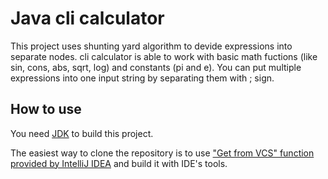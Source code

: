 # Java cli calculator
This project uses shunting yard algorithm to devide expressions into separate nodes. cli calculator is able to work with basic math fuctions (like sin, cons, abs, sqrt, log) and constants (pi and e). You can put multiple expressions into one input string by separating them with ; sign.

## How to use
You need [JDK](https://www.oracle.com/java/technologies/downloads/) to build this project. 

The easiest way to clone the repository is to use ["Get from VCS" function provided by IntelliJ IDEA](https://www.jetbrains.com/idea/guide/tips/clone-project-from-github/) and build it with IDE's tools. 
